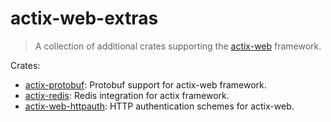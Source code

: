 # actix-web-extras

> A collection of additional crates supporting the [actix-web] framework.

Crates:
- [actix-protobuf]: Protobuf support for actix-web framework.
- [actix-redis]: Redis integration for actix framework.
- [actix-web-httpauth]: HTTP authentication schemes for actix-web.

<!-- REFERENCES -->
[actix-web]: https://github.com/actix/actix-web
[actix-protobuf]: https://github.com/actix-web-extras/tree/actix-protobuf
[actix-redis]: https://github.com/actix-web-extras/tree/actix-redis
[actix-web-httpauth]: https://github.com/actix-web-extras/tree/actix-web-httpauth
